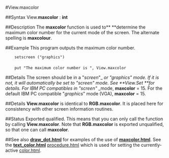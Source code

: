 
#View.maxcolor

##Syntax
View.**maxcolor** : **int**



##Description
The **maxcolor** function is used to** **determine the maximum color number for the current mode of the screen. The alternate spelling is **maxcolour**.



##Example
This program outputs the maximum color number.


        setscreen ("graphics")
        
        put "The maximum color number is ", View.maxcolor
##Details
The screen should be in a "_screen_"_ _or "_graphics_" mode. If it is not, it will automatically be set to "_screen_" mode. See **View.Set **for details.
For IBM PC compatibles in "_screen_"_ _mode, **maxcolor** = 15. For the default IBM PC compatible "_graphics_" mode (VGA), **maxcolor** = 15.



##Details
**View.maxcolor** is identical to **RGB.maxcolor**.  It is placed here for consistency with other screen information routines.



##Status
Exported qualified.
This means that you can only call the function by calling **View.maxcolor**. Note that **RGB.maxcolor** is exported unqualified, so that one can call **maxcolor**.



##See also
**[draw_dot.html](Draw.Dot)** for examples of the use of **[maxcolor.html](maxcolor)**. See the **[text_color.html](Text.Color)** [procedure.html](procedure) which is used for setting the currently-active [color.html](color).


